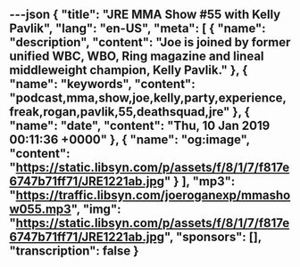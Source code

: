 ---json
{
  "title": "JRE MMA Show #55 with Kelly Pavlik",
  "lang": "en-US",
  "meta": [
    {
      "name": "description",
      "content": "Joe is joined by former unified WBC, WBO, Ring magazine and lineal middleweight champion, Kelly Pavlik."
    },
    {
      "name": "keywords",
      "content": "podcast,mma,show,joe,kelly,party,experience,freak,rogan,pavlik,55,deathsquad,jre"
    },
    {
      "name": "date",
      "content": "Thu, 10 Jan 2019 00:11:36 +0000"
    },
    {
      "name": "og:image",
      "content": "https://static.libsyn.com/p/assets/f/8/1/7/f817e6747b71ff71/JRE1221ab.jpg"
    }
  ],
  "mp3": "https://traffic.libsyn.com/joeroganexp/mmashow055.mp3",
  "img": "https://static.libsyn.com/p/assets/f/8/1/7/f817e6747b71ff71/JRE1221ab.jpg",
  "sponsors": [],
  "transcription": false
}
---
<episode-header />

<timemark seconds="0" />

<transcribe-call-to-action />

<episode-footer />